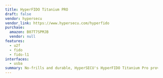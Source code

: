 ```yaml
---
title: HyperFIDO Titanium PRO
draft: false
vendor: hypersecu
vendor_link: https://www.hypersecu.com/hyperfido
purchase:
  amazon: B07T7SPMJB
  vendor: null
features:
  - u2f
  - fido
  - fido-l1
interfaces:
  - usba
summary: No-frills and durable, HyperSECU's HyperFIDO Titanium Pro provides a basic option for keychains.
---
```


